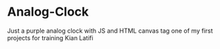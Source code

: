 # Analog-Clock
Just a purple analog clock with JS and HTML canvas tag
one of my first projects for training
Kian Latifi
